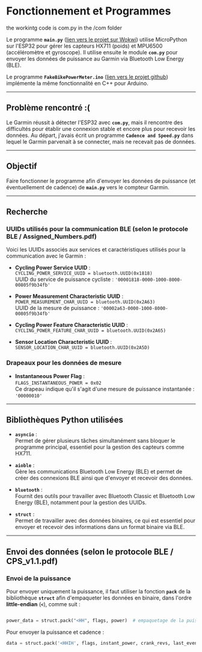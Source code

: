# Fonctionnement et Programmes

the workintg code is com.py in the /com folder

Le programme **`main.py`** ([lien vers le projet sur Wokwi](https://wokwi.com/projects/417291363808846849)) utilise MicroPython sur l'ESP32 pour gérer les capteurs HX711 (poids) et MPU6500 (accéléromètre et gyroscope). Il utilise ensuite le module **`com.py`** pour envoyer les données de puissance au Garmin via Bluetooth Low Energy (BLE).

Le programme **`FakeBikePowerMeter.ino`** ([lien vers le projet github](https://github.com/JohanWieslander/ESP32-Bike-Powermeter/blob/master/FakeBikePowerMeter.ino)) implémente la même fonctionnalité en C++ pour Arduino.

---

## Problème rencontré :(

Le Garmin réussit à détecter l'ESP32 avec **`com.py`**, mais il rencontre des difficultés pour établir une connexion stable et encore plus pour recevoir les données. Au départ, j'avais écrit un programme **`Cadence and Speed.py`** dans lequel le Garmin parvenait à se connecter, mais ne recevait pas de données.

---

## Objectif

Faire fonctionner le programme afin d'envoyer les données de puissance (et éventuellement de cadence) de **`main.py`** vers le compteur Garmin.

---

## Recherche

### UUIDs utilisés pour la communication BLE (selon le protocole BLE / **Assigned_Numbers.pdf**)

Voici les UUIDs associés aux services et caractéristiques utilisés pour la communication avec le Garmin :

- **Cycling Power Service UUID** :  
  `CYCLING_POWER_SERVICE_UUID = bluetooth.UUID(0x1818)`  
  UUID du service de puissance cycliste : `'00001818-0000-1000-8000-00805f9b34fb'`

- **Power Measurement Characteristic UUID** :  
  `POWER_MEASUREMENT_CHAR_UUID = bluetooth.UUID(0x2A63)`  
  UUID de la mesure de puissance : `'00002a63-0000-1000-8000-00805f9b34fb'`

- **Cycling Power Feature Characteristic UUID** :  
  `CYCLING_POWER_FEATURE_CHAR_UUID = bluetooth.UUID(0x2A65)`

- **Sensor Location Characteristic UUID** :  
  `SENSOR_LOCATION_CHAR_UUID = bluetooth.UUID(0x2A5D)`

### Drapeaux pour les données de mesure

- **Instantaneous Power Flag** :  
  `FLAGS_INSTANTANEOUS_POWER = 0x02`  
  Ce drapeau indique qu'il s'agit d'une mesure de puissance instantanée : `'00000010'`

---

## Bibliothèques Python utilisées

- **`asyncio`** :  
  Permet de gérer plusieurs tâches simultanément sans bloquer le programme principal, essentiel pour la gestion des capteurs comme HX711.

- **`aioble`** :  
  Gère les communications Bluetooth Low Energy (BLE) et permet de créer des connexions BLE ainsi que d'envoyer et recevoir des données.

- **`bluetooth`** :  
  Fournit des outils pour travailler avec Bluetooth Classic et Bluetooth Low Energy (BLE), notamment pour la gestion des UUIDs.

- **`struct`** :  
  Permet de travailler avec des données binaires, ce qui est essentiel pour envoyer et recevoir des informations dans un format binaire via BLE.

---

## Envoi des données (selon le protocole BLE / **CPS_v1.1.pdf**)

### Envoi de la puissance

Pour envoyer uniquement la puissance, il faut utiliser la fonction **`pack`** de la bibliothèque **`struct`** afin d'empaqueter les données en binaire, dans l'ordre **little-endian** (**`<`**), comme suit :
```python

power_data = struct.pack("<HH", flags, power)  # empaquetage de la puissance
```
Pour envoyer la puissance et cadence :
```python
data = struct.pack('<HHIH', flags, instant_power, crank_revs, last_event_time)

